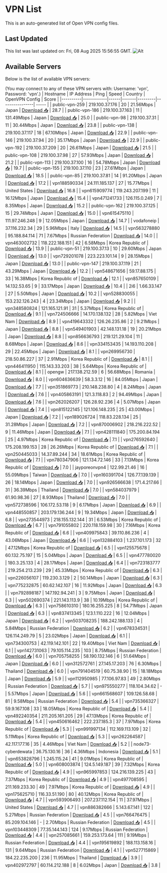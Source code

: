 # VPN List

This is an auto-generated list of Open VPN config files.

## Last Updated

This list was last updated on: Fri, 08 Aug 2025 15:56:55 GMT.
![Alt](https://repobeats.axiom.co/api/embed/186b98318ef1479477931607c1ad7d823f12451f.svg "Repobeats analytics image")

## Available Servers

Below is the list of available VPN servers:

(You may connect to any of these VPN servers with: Username: 'vpn', Password: 'vpn'.)
| Hostname | IP Address | Ping | Speed | Country | OpenVPN Config | Score |
|----------|------------|------|-------|---------|----------------| ----- |
| public-vpn-259 | 219.100.37.176 | 20 | 21.56Mbps | Japan | [Download 📥](./configs/server_0_JP.ovpn) | 28.7 |
| public-vpn-186 | 219.100.37.163 | 11 | 131.49Mbps | Japan | [Download 📥](./configs/server_1_JP.ovpn) | 25.0 |
| public-vpn-98 | 219.100.37.31 | 11 | 30.44Mbps | Japan | [Download 📥](./configs/server_2_JP.ovpn) | 23.8 |
| public-vpn-138 | 219.100.37.117 | 18 | 67.10Mbps | Japan | [Download 📥](./configs/server_3_JP.ovpn) | 22.9 |
| public-vpn-146 | 219.100.37.94 | 20 | 35.17Mbps | Japan | [Download 📥](./configs/server_4_JP.ovpn) | 22.9 |
| public-vpn-192 | 219.100.37.209 | 20 | 26.61Mbps | Japan | [Download 📥](./configs/server_5_JP.ovpn) | 21.5 |
| public-vpn-108 | 219.100.37.98 | 27 | 57.93Mbps | Japan | [Download 📥](./configs/server_6_JP.ovpn) | 21.2 |
| public-vpn-113 | 219.100.37.100 | 16 | 54.78Mbps | Japan | [Download 📥](./configs/server_7_JP.ovpn) | 19.7 |
| public-vpn-155 | 219.100.37.110 | 23 | 27.61Mbps | Japan | [Download 📥](./configs/server_8_JP.ovpn) | 18.5 |
| public-vpn-85 | 219.100.37.81 | 14 | 91.20Mbps | Japan | [Download 📥](./configs/server_9_JP.ovpn) | 17.2 |
| vpn188590334 | 24.111.185.137 | 27 | 15.77Mbps | United States | [Download 📥](./configs/server_10_US.ovpn) | 16.8 |
| vpn615909774 | 119.243.207.199 | 11 | 16.12Mbps | Japan | [Download 📥](./configs/server_11_JP.ovpn) | 15.4 |
| vpn471241733 | 126.115.0.249 | 7 | 8.35Mbps | Japan | [Download 📥](./configs/server_12_JP.ovpn) | 15.2 |
| public-vpn-162 | 219.100.37.125 | 15 | 29.74Mbps | Japan | [Download 📥](./configs/server_13_JP.ovpn) | 15.0 |
| vpn615475110 | 111.97.246.248 | 9 | 12.05Mbps | Japan | [Download 📥](./configs/server_14_JP.ovpn) | 14.7 |
| vodafoneip | 37.116.232.34 | 29 | 5.96Mbps | Italy | [Download 📥](./configs/server_15_IT.ovpn) | 14.5 |
| vpn563278880 | 95.188.84.114 | 71 | 7.67Mbps | Russian Federation | [Download 📥](./configs/server_16_RU.ovpn) | 14.0 |
| vpn463002732 | 118.222.188.151 | 42 | 6.58Mbps | Korea Republic of | [Download 📥](./configs/server_17_KR.ovpn) | 13.9 |
| public-vpn-51 | 219.100.37.13 | 10 | 29.60Mbps | Japan | [Download 📥](./configs/server_18_JP.ovpn) | 13.0 |
| vpn729201078 | 223.223.101.14 | 9 | 28.15Mbps | Japan | [Download 📥](./configs/server_19_JP.ovpn) | 13.0 |
| public-vpn-147 | 219.100.37.119 | 21 | 43.29Mbps | Japan | [Download 📥](./configs/server_20_JP.ovpn) | 12.2 |
| vpn548671656 | 59.17.88.175 | 33 | 16.38Mbps | Korea Republic of | [Download 📥](./configs/server_21_KR.ovpn) | 12.1 |
| vpn857650109 | 14.132.53.65 | 9 | 33.17Mbps | Japan | [Download 📥](./configs/server_22_JP.ovpn) | 10.4 |
| 2i6 | 1.66.33.147 | 27 | 5.50Mbps | Japan | [Download 📥](./configs/server_23_JP.ovpn) | 10.2 |
| vpn528830055 | 153.232.126.243 | 4 | 23.34Mbps | Japan | [Download 📥](./configs/server_24_JP.ovpn) | 9.2 |
| vpn348580824 | 121.165.121.91 | 31 | 5.37Mbps | Korea Republic of | [Download 📥](./configs/server_25_KR.ovpn) | 9.1 |
| vpn724506666 | 14.170.138.132 | 28 | 5.82Mbps | Viet Nam | [Download 📥](./configs/server_26_VN.ovpn) | 8.9 |
| vpn419643332 | 126.26.235.86 | 2 | 9.21Mbps | Japan | [Download 📥](./configs/server_27_JP.ovpn) | 8.8 |
| vpn549401903 | 42.148.131.18 | 19 | 20.21Mbps | Japan | [Download 📥](./configs/server_28_JP.ovpn) | 8.8 |
| vpn856636793 | 219.121.29.104 | 11 | 8.68Mbps | Japan | [Download 📥](./configs/server_29_JP.ovpn) | 8.6 |
| vpn334153435 | 14.193.110.208 | 29 | 22.45Mbps | Japan | [Download 📥](./configs/server_30_JP.ovpn) | 8.1 |
| vpn269956730 | 218.50.86.227 | 37 | 2.91Mbps | Korea Republic of | [Download 📥](./configs/server_31_KR.ovpn) | 8.1 |
| vpn446411950 | 115.143.33.203 | 38 | 5.64Mbps | Korea Republic of | [Download 📥](./configs/server_32_KR.ovpn) | 8.1 |
| opengw | 217.138.212.59 | 6 | 56.68Mbps | Romania | [Download 📥](./configs/server_33_RO.ovpn) | 8.0 |
| vpn604636639 | 58.3.3.12 | 16 | 84.05Mbps | Japan | [Download 📥](./configs/server_34_JP.ovpn) | 7.7 |
| vpn351869773 | 210.148.238.80 | 4 | 8.24Mbps | Japan | [Download 📥](./configs/server_35_JP.ovpn) | 7.6 |
| vpn405863191 | 121.3.118.83 | 2 | 94.49Mbps | Japan | [Download 📥](./configs/server_36_JP.ovpn) | 7.6 |
| vpn262026207 | 126.28.92.236 | 4 | 5.07Mbps | Japan | [Download 📥](./configs/server_37_JP.ovpn) | 7.4 |
| vpn815122145 | 121.106.148.235 | 25 | 43.00Mbps | Japan | [Download 📥](./configs/server_38_JP.ovpn) | 7.2 |
| vpn189026724 | 118.83.228.134 | 25 | 31.28Mbps | Japan | [Download 📥](./configs/server_39_JP.ovpn) | 7.2 |
| vpn870006902 | 218.216.222.52 | 9 | 11.46Mbps | Japan | [Download 📥](./configs/server_40_JP.ovpn) | 7.1 |
| vpn428111840 | 175.200.84.194 | 25 | 4.97Mbps | Korea Republic of | [Download 📥](./configs/server_41_KR.ovpn) | 7.1 |
| vpn276592640 | 175.208.199.153 | 28 | 26.26Mbps | Korea Republic of | [Download 📥](./configs/server_42_KR.ovpn) | 7.1 |
| vpn250445033 | 14.37.89.244 | 34 | 18.61Mbps | Korea Republic of | [Download 📥](./configs/server_43_KR.ovpn) | 7.1 |
| vpn780347906 | 121.134.72.146 | 33 | 7.13Mbps | Korea Republic of | [Download 📥](./configs/server_44_KR.ovpn) | 7.0 |
| jayporeonvpn4 | 122.99.21.46 | 16 | 55.09Mbps | Taiwan | [Download 📥](./configs/server_45_TW.ovpn) | 7.0 |
| vpn160391704 | 126.77.139.139 | 26 | 18.14Mbps | Japan | [Download 📥](./configs/server_46_JP.ovpn) | 7.0 |
| vpn926566638 | 171.4.217.66 | 31 | 36.39Mbps | Thailand | [Download 📥](./configs/server_47_TH.ovpn) | 7.0 |
| vpn584037979 | 61.90.98.36 | 27 | 8.93Mbps | Thailand | [Download 📥](./configs/server_48_TH.ovpn) | 7.0 |
| vpn572738596 | 106.172.53.118 | 9 | 6.17Mbps | Japan | [Download 📥](./configs/server_49_JP.ovpn) | 6.9 |
| vpn448550857 | 203.179.136.244 | 9 | 19.34Mbps | Japan | [Download 📥](./configs/server_50_JP.ovpn) | 6.8 |
| vpn273544973 | 218.155.132.144 | 31 | 6.53Mbps | Korea Republic of | [Download 📥](./configs/server_51_KR.ovpn) | 6.7 |
| vpn791055802 | 220.118.159.98 | 30 | 7.16Mbps | Korea Republic of | [Download 📥](./configs/server_52_KR.ovpn) | 6.6 |
| vpn409975843 | 39.110.86.236 | 4 | 43.06Mbps | Japan | [Download 📥](./configs/server_53_JP.ovpn) | 6.6 |
| vpn132884103 | 1.237.101.173 | 32 | 47.12Mbps | Korea Republic of | [Download 📥](./configs/server_54_KR.ovpn) | 6.5 |
| vpn125575678 | 60.132.75.197 | 15 | 5.04Mbps | Japan | [Download 📥](./configs/server_55_JP.ovpn) | 6.5 |
| vpn477780020 | 180.3.25.133 | 4 | 28.17Mbps | Japan | [Download 📥](./configs/server_56_JP.ovpn) | 6.4 |
| vpn723183777 | 219.254.213.239 | 29 | 45.33Mbps | Korea Republic of | [Download 📥](./configs/server_57_KR.ovpn) | 6.3 |
| vpn226056107 | 119.230.3.129 | 2 | 50.14Mbps | Japan | [Download 📥](./configs/server_58_JP.ovpn) | 6.3 |
| vpn775232875 | 60.62.142.107 | 16 | 11.92Mbps | Japan | [Download 📥](./configs/server_59_JP.ovpn) | 6.3 |
| vpn792898187 | 147.192.94.241 | 3 | 9.75Mbps | Japan | [Download 📥](./configs/server_60_JP.ovpn) | 6.3 |
| vpn502690374 | 221.143.113.9 | 38 | 10.19Mbps | Korea Republic of | [Download 📥](./configs/server_61_KR.ovpn) | 6.3 |
| vpn758610310 | 180.16.255.225 | 8 | 54.71Mbps | Japan | [Download 📥](./configs/server_62_JP.ovpn) | 6.3 |
| vpn837413345 | 123.1.110.222 | 16 | 12.04Mbps | Japan | [Download 📥](./configs/server_63_JP.ovpn) | 6.2 |
| vpn503708235 | 188.242.188.133 | 4 | 5.84Mbps | Russian Federation | [Download 📥](./configs/server_64_RU.ovpn) | 6.2 |
| vpn678334531 | 126.114.249.79 | 5 | 23.02Mbps | Japan | [Download 📥](./configs/server_65_JP.ovpn) | 6.1 |
| vpn734300753 | 42.119.142.101 | 22 | 19.40Mbps | Viet Nam | [Download 📥](./configs/server_66_VN.ovpn) | 6.1 |
| vpn142731063 | 79.105.114.235 | 103 | 8.75Mbps | Russian Federation | [Download 📥](./configs/server_67_RU.ovpn) | 6.0 |
| vpn705758255 | 58.190.132.146 | 6 | 51.64Mbps | Japan | [Download 📥](./configs/server_68_JP.ovpn) | 6.0 |
| vpn312572761 | 27.145.17.203 | 76 | 6.30Mbps | Thailand | [Download 📥](./configs/server_69_TH.ovpn) | 6.0 |
| vpn791404519 | 60.75.38.90 | 15 | 18.18Mbps | Japan | [Download 📥](./configs/server_70_JP.ovpn) | 5.9 |
| vpn112950985 | 77.106.97.83 | 49 | 2.80Mbps | Russian Federation | [Download 📥](./configs/server_71_RU.ovpn) | 5.7 |
| vpn975550277 | 118.104.34.62 | - | 5.57Mbps | Japan | [Download 📥](./configs/server_72_JP.ovpn) | 5.6 |
| vpn661568607 | 109.126.58.68 | 81 | 9.58Mbps | Russian Federation | [Download 📥](./configs/server_73_RU.ovpn) | 5.4 |
| vpn735366327 | 59.9.167.108 | 33 | 18.05Mbps | Korea Republic of | [Download 📥](./configs/server_74_KR.ovpn) | 5.4 |
| vpn492240354 | 211.205.161.205 | 29 | 47.13Mbps | Korea Republic of | [Download 📥](./configs/server_75_KR.ovpn) | 5.4 |
| vpn450616462 | 222.237.185.3 | 37 | 7.97Mbps | Korea Republic of | [Download 📥](./configs/server_76_KR.ovpn) | 5.3 |
| vpn991997134 | 112.169.113.109 | 32 | 5.11Mbps | Korea Republic of | [Download 📥](./configs/server_77_KR.ovpn) | 5.3 |
| vpn262264587 | 42.117.177.16 | 35 | 4.46Mbps | Viet Nam | [Download 📥](./configs/server_78_VN.ovpn) | 5.2 |
| node73-cyberdewata | 36.75.130.16 | 36 | 4.36Mbps | Indonesia | [Download 📥](./configs/server_79_ID.ovpn) | 5.1 |
| vpn653828796 | 1.245.115.24 | 41 | 9.01Mbps | Korea Republic of | [Download 📥](./configs/server_80_KR.ovpn) | 5.0 |
| vpn608003874 | 124.5.149.187 | 39 | 7.32Mbps | Korea Republic of | [Download 📥](./configs/server_81_KR.ovpn) | 4.9 |
| vpn965997853 | 124.216.139.225 | 43 | 7.37Mbps | Korea Republic of | [Download 📥](./configs/server_82_KR.ovpn) | 4.9 |
| vpn497708595 | 211.169.233.30 | 49 | 7.97Mbps | Korea Republic of | [Download 📥](./configs/server_83_KR.ovpn) | 4.9 |
| vpn175625710 | 116.33.51.190 | 80 | 40.12Mbps | Korea Republic of | [Download 📥](./configs/server_84_KR.ovpn) | 4.7 |
| vpn593906493 | 207.237.112.154 | 11 | 37.97Mbps | United States | [Download 📥](./configs/server_85_US.ovpn) | 4.7 |
| vpn886382666 | 5.143.67.141 | 122 | 5.27Mbps | Russian Federation | [Download 📥](./configs/server_86_RU.ovpn) | 4.5 |
| vpn766476475 | 85.209.104.146 | - | 2.70Mbps | Russian Federation | [Download 📥](./configs/server_87_RU.ovpn) | 4.5 |
| vpn103448309 | 77.35.144.143 | 124 | 9.17Mbps | Russian Federation | [Download 📥](./configs/server_88_RU.ovpn) | 4.4 |
| vpn257085661 | 159.253.173.64 | 111 | 9.19Mbps | Russian Federation | [Download 📥](./configs/server_89_RU.ovpn) | 4.4 |
| vpn195619892 | 188.113.158.16 | 131 | 9.64Mbps | Russian Federation | [Download 📥](./configs/server_90_RU.ovpn) | 4.1 |
| vpn527715869 | 184.22.235.200 | 236 | 11.95Mbps | Thailand | [Download 📥](./configs/server_91_TH.ovpn) | 3.9 |
| vpn402972797 | 60.114.212.188 | 8 | 6.02Mbps | Japan | [Download 📥](./configs/server_92_JP.ovpn) | 3.8 |
